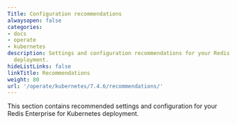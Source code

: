 ```yaml
---
Title: Configuration recommendations
alwaysopen: false
categories:
- docs
- operate
- kubernetes
description: Settings and configuration recommendations for your Redis Enterprise
  deployment.
hideListLinks: false
linkTitle: Recommendations
weight: 80
url: '/operate/kubernetes/7.4.6/recommendations/'
---
```


This section contains  recommended settings and configuration for your Redis Enterprise for Kubernetes deployment.



